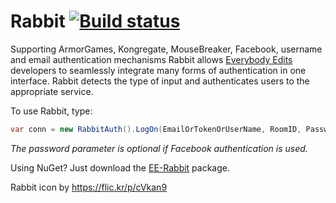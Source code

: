 Rabbit [![Build status](https://ci.appveyor.com/api/projects/status/6fxlb8bkqp18cg3c/branch/master)](https://ci.appveyor.com/project/Decagon/rabbit/branch/master)
======

Supporting ArmorGames, Kongregate, MouseBreaker, Facebook, username and email authentication mechanisms Rabbit allows [Everybody Edits](http://everybodyedits.com) developers to seamlessly integrate many forms of authentication in one interface. Rabbit detects the type of input and authenticates users to the appropriate service.

To use Rabbit, type:

```csharp
var conn = new RabbitAuth().LogOn(EmailOrTokenOrUserName, RoomID, Password = null);
```

_The password parameter is optional if Facebook authentication is used._

Using NuGet? Just download the [EE-Rabbit](http://www.nuget.org/packages/EE-Rabbit/) package.


Rabbit icon by https://flic.kr/p/cVkan9
